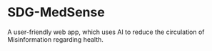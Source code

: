 # SDG-MedSense
A user-friendly web app, which uses AI to reduce the circulation of Misinformation regarding health.
